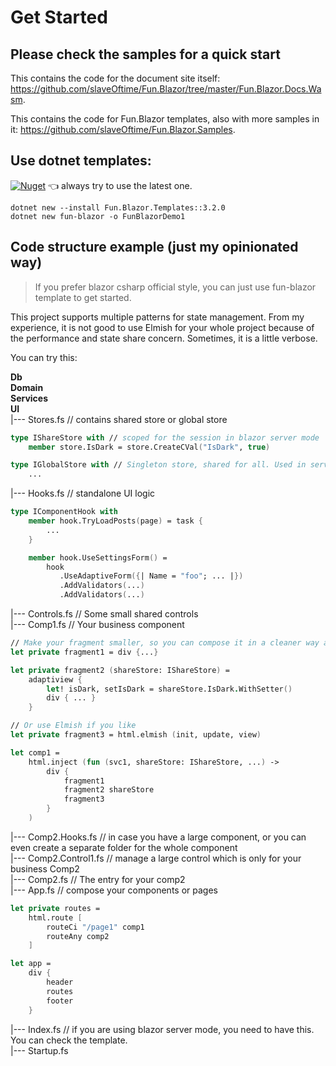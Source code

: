 # Get Started

## Please check the samples for a quick start

This contains the code for the document site itself: https://github.com/slaveOftime/Fun.Blazor/tree/master/Fun.Blazor.Docs.Wasm. 

This contains the code for Fun.Blazor templates, also with more samples in it: https://github.com/slaveOftime/Fun.Blazor.Samples.

## Use dotnet templates:

[![Nuget](https://img.shields.io/nuget/vpre/Fun.Blazor.Templates)](https://www.nuget.org/packages/Fun.Blazor.Templates) 👈 always try to use the latest one.

```shell
dotnet new --install Fun.Blazor.Templates::3.2.0
dotnet new fun-blazor -o FunBlazorDemo1
```

## Code structure example (just my opinionated way)

> If you prefer blazor csharp official style, you can just use fun-blazor template to get started.

This project supports multiple patterns for state management. From my experience, it is not good to use Elmish for your whole project because of the performance and state share concern. Sometimes, it is a little verbose.  

You can try this:

**Db**  
**Domain**  
**Services**  
**UI**  
|--- Stores.fs // contains shared store or global store

```fsharp
type IShareStore with // scoped for the session in blazor server mode
    member store.IsDark = store.CreateCVal("IsDark", true)

type IGlobalStore with // Singleton store, shared for all. Used in server-side blazor to share some data for all connected users.
    ...
```

|--- Hooks.fs // standalone UI logic

```fsharp
type IComponentHook with
    member hook.TryLoadPosts(page) = task {
        ...
    }

    member hook.UseSettingsForm() =
        hook
           .UseAdaptiveForm({| Name = "foo"; ... |})
           .AddValidators(...)
           .AddValidators(...)
```

|--- Controls.fs // Some small shared controls  
|--- Comp1.fs // Your business component  

```fsharp
// Make your fragment smaller, so you can compose it in a cleaner way and get better inline optimization, hot-reload speeding, and intellisense performance
let private fragment1 = div {...}

let private fragment2 (shareStore: IShareStore) =
    adaptiview {
        let! isDark, setIsDark = shareStore.IsDark.WithSetter()
        div { ... } 
    }

// Or use Elmish if you like
let private fragment3 = html.elmish (init, update, view)

let comp1 =
    html.inject (fun (svc1, shareStore: IShareStore, ...) ->
        div {
            fragment1
            fragment2 shareStore
            fragment3
        }
    )
```

|--- Comp2.Hooks.fs // in case you have a large component, or you can even create a separate folder for the whole component  
|--- Comp2.Control1.fs // manage a large control which is only for your business Comp2  
|--- Comp2.fs // The entry for your comp2  
|--- App.fs // compose your components or pages

```fsharp
let private routes =
    html.route [
        routeCi "/page1" comp1
        routeAny comp2
    ]

let app =
    div {
        header
        routes
        footer
    }
```

|--- Index.fs // if you are using blazor server mode, you need to have this. You can check the template.  
|--- Startup.fs
